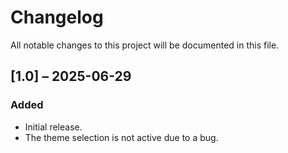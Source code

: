 # Changelog

All notable changes to this project will be documented in this file.

## [1.0] – 2025-06-29
### Added
- Initial release.
- The theme selection is not active due to a bug.
